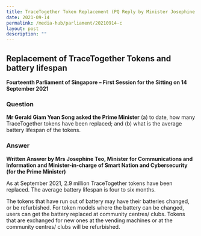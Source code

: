 ```yaml
---
title: TraceTogether Token Replacement (PQ Reply by Minister Josephine Teo)
date: 2021-09-14
permalink: /media-hub/parliament/20210914-c
layout: post
description: ""
---
```

## Replacement of TraceTogether Tokens and battery lifespan

**Fourteenth Parliament of Singapore – First Session for the Sitting on 14 September 2021**

### Question

**Mr Gerald Giam Yean Song asked the Prime Minister** (a) to date, how many TraceTogether tokens have been replaced; and (b) what is the average battery lifespan of the tokens.

### Answer

**Written Answer by Mrs Josephine Teo, Minister for Communications and Information and Minister-in-charge of Smart Nation and Cybersecurity (for the Prime Minister)**

As at September 2021, 2.9 million TraceTogether tokens have been replaced. The average battery lifespan is four to six months.

The tokens that have run out of battery may have their batteries changed, or be refurbished. For token models where the battery can be changed, users can get the battery replaced at community centres/ clubs. Tokens that are exchanged for new ones at the vending machines or at the community centres/ clubs will be refurbished.